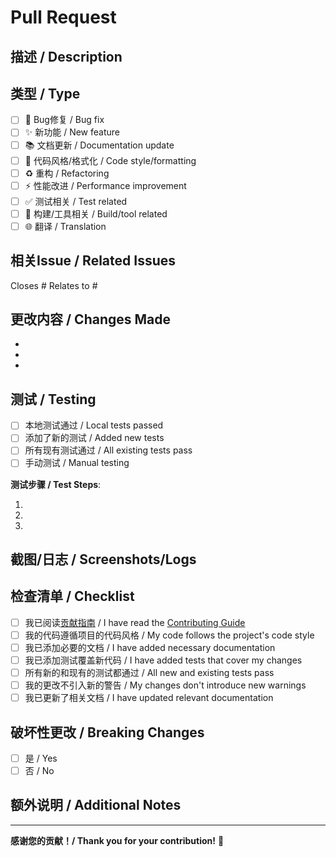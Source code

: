 # Pull Request

## 描述 / Description

<!-- 清晰简洁地描述您的更改 / Clearly and concisely describe your changes -->

## 类型 / Type

<!-- 选择此PR的类型 / Select the type of this PR -->

- [ ] 🐛 Bug修复 / Bug fix
- [ ] ✨ 新功能 / New feature
- [ ] 📚 文档更新 / Documentation update
- [ ] 🎨 代码风格/格式化 / Code style/formatting
- [ ] ♻️ 重构 / Refactoring
- [ ] ⚡ 性能改进 / Performance improvement
- [ ] ✅ 测试相关 / Test related
- [ ] 🔧 构建/工具相关 / Build/tool related
- [ ] 🌐 翻译 / Translation

## 相关Issue / Related Issues

<!-- 链接相关的Issue / Link related issues -->

Closes #<!-- issue number -->
Relates to #<!-- issue number -->

## 更改内容 / Changes Made

<!-- 详细描述您做了什么更改 / Describe in detail what changes you made -->

-
-
-

## 测试 / Testing

<!-- 描述您如何测试了这些更改 / Describe how you tested these changes -->

- [ ] 本地测试通过 / Local tests passed
- [ ] 添加了新的测试 / Added new tests
- [ ] 所有现有测试通过 / All existing tests pass
- [ ] 手动测试 / Manual testing

**测试步骤 / Test Steps**:

1.
2.
3.

## 截图/日志 / Screenshots/Logs

<!-- 如适用，添加截图或日志 / If applicable, add screenshots or logs -->

## 检查清单 / Checklist

<!-- 确认以下所有项目 / Confirm all of the following -->

- [ ] 我已阅读[贡献指南](../CONTRIBUTING.md) / I have read the [Contributing Guide](../CONTRIBUTING.md)
- [ ] 我的代码遵循项目的代码风格 / My code follows the project's code style
- [ ] 我已添加必要的文档 / I have added necessary documentation
- [ ] 我已添加测试覆盖新代码 / I have added tests that cover my changes
- [ ] 所有新的和现有的测试都通过 / All new and existing tests pass
- [ ] 我的更改不引入新的警告 / My changes don't introduce new warnings
- [ ] 我已更新了相关文档 / I have updated relevant documentation

## 破坏性更改 / Breaking Changes

<!-- 此PR是否包含破坏性更改？/ Does this PR contain breaking changes? -->

- [ ] 是 / Yes
- [ ] 否 / No

<!-- 如果是，请详细描述 / If yes, please describe in detail -->

## 额外说明 / Additional Notes

<!-- 添加任何其他说明 / Add any other notes -->

---

**感谢您的贡献！/ Thank you for your contribution!** 🎉
